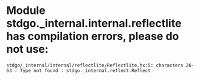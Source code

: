 # Module stdgo._internal.internal.reflectlite has compilation errors, please do not use:
```
stdgo/_internal/internal/reflectlite/Reflectlite.hx:5: characters 26-63 : Type not found : stdgo._internal.reflect.Reflect

```

